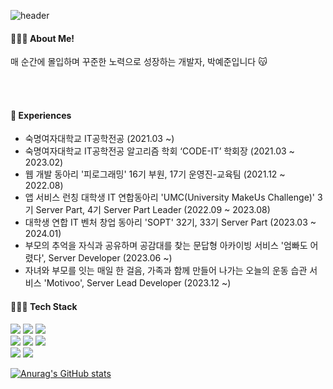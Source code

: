 ![header](https://capsule-render.vercel.app/api?type=waving&height=150&text=Happy%20JJUN's%20Github&fontSize=50&fontColor=FFFFF0&fontAlign=70&stroke=FFFFF0fafad2&strokeWidth=3)

<h4> 🙋🏻‍♀️ About Me!</h4>
매 순간에 몰입하며 꾸준한 노력으로 성장하는 개발자, 박예준입니다 😽

<br/><br/>

<h4> 💖 Experiences</h4>

- 숙명여자대학교 IT공학전공 (2021.03 ~)
- 숙명여자대학교 IT공학전공 알고리즘 학회 ‘CODE-IT’ 학회장 (2021.03 ~ 2023.02)
- 웹 개발 동아리 '피로그래밍' 16기 부원, 17기 운영진-교육팀 (2021.12 ~ 2022.08)
- 앱 서비스 런칭 대학생 IT 연합동아리 'UMC(University MakeUs Challenge)' 3기 Server Part, 4기 Server Part Leader (2022.09 ~ 2023.08)
- 대학생 연합 IT 벤처 창업 동아리 'SOPT' 32기, 33기 Server Part (2023.03 ~ 2024.01)
- 부모의 추억을 자식과 공유하며 공감대를 찾는 문답형 아카이빙 서비스 '엄빠도 어렸다', Server Developer (2023.06 ~)
- 자녀와 부모를 잇는 매일 한 걸음, 가족과 함께 만들어 나가는 오늘의 운동 습관 서비스 'Motivoo', Server Lead Developer (2023.12 ~)


<h4>👩🏻‍💻 Tech Stack</h4>

  <img src="https://img.shields.io/badge/Spring Boot-6DB33F?style=for-the-badge&logo=Spring Boot&logoColor=white"/> <img src="https://img.shields.io/badge/Spring-6DB33F?style=for-the-badge&logo=Spring&logoColor=white">
<img src="https://img.shields.io/badge/Django-092E20?style=for-the-badge&logo=Django&logoColor=white"/><br/>
<img src="https://img.shields.io/badge/Java-007396?style=for-the-badge&logo=Java&logoColor=white"/></a>
<img src="https://img.shields.io/badge/Python-3776AB?style=for-the-badge&logo=Python&logoColor=white"/>
<img src="https://img.shields.io/badge/Javascript-F7DF1E?style=for-the-badge&logo=Javascript&logoColor=white"/> <br/>
<img src="https://img.shields.io/badge/MySQL-4479A1?style=for-the-badge&logo=MySQL&logoColor=white"/></a>
<img src="https://img.shields.io/badge/aws-333664?style=for-the-badge&logo=amazon-aws&logoColor=white"/></a>
    


[![Anurag's GitHub stats](https://github-readme-stats.vercel.app/api?username=jun02160)](https://github.com/jun02160/github-readme-stats)


